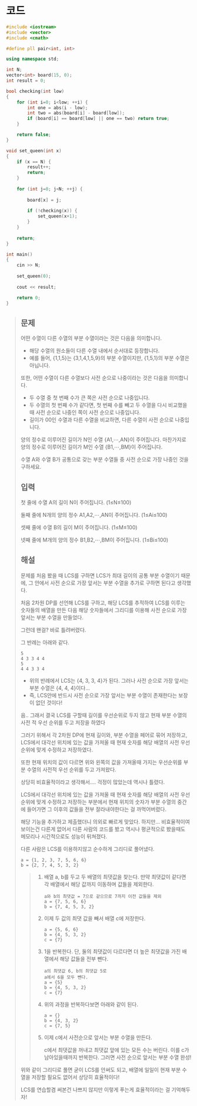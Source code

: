 # 코드

```c++
#include <iostream>
#include <vector>
#include <cmath>

#define pll pair<int, int>

using namespace std;

int N;
vector<int> board(15, 0);
int result = 0;

bool checking(int low)
{
    for (int i=0; i<low; ++i) {
        int one = abs(i - low);
        int two = abs(board[i] - board[low]);
        if (board[i] == board[low] || one == two) return true;
    }

    return false;
}

void set_queen(int x)
{
    if (x == N) {
        result++;
        return;
    }
    
    for (int j=0; j<N; ++j) {
        
        board[x] = j;
        
        if (!checking(x)) {
            set_queen(x+1);
        }
    }
    
    return;
}

int main()
{
    cin >> N;
    
    set_queen(0);
    
    cout << result;

    return 0;
}

```



> ## 문제
>
> 어떤 수열이 다른 수열의 부분 수열이라는 것은 다음을 의미합니다.
>
> - 해당 수열의 원소들이 다른 수열 내에서 순서대로 등장합니다.
> - 예를 들어, {1,1,5}는 {3,1,4,1,5,9}의 부분 수열이지만, {1,5,1}의 부분 수열은 아닙니다.
>
> 또한, 어떤 수열이 다른 수열보다 사전 순으로 나중이라는 것은 다음을 의미합니다.
>
> - 두 수열 중 첫 번째 수가 큰 쪽은 사전 순으로 나중입니다.
> - 두 수열의 첫 번째 수가 같다면, 첫 번째 수를 빼고 두 수열을 다시 비교했을 때 사전 순으로 나중인 쪽이 사전 순으로 나중입니다.
> - 길이가 0$0$인 수열과 다른 수열을 비교하면, 다른 수열이 사전 순으로 나중입니다.
>
> 양의 정수로 이루어진 길이가 N인 수열 {A1,⋯,AN}이 주어집니다. 마찬가지로 양의 정수로 이루어진 길이가 M인 수열 {B1,⋯,BM}이 주어집니다.
>
> 수열 A와 수열 B가 공통으로 갖는 부분 수열들 중 사전 순으로 가장 나중인 것을 구하세요.
>
> ## 입력
>
> 첫 줄에 수열 A의 길이 N이 주어집니다. (1≤N≤100)
>
> 둘째 줄에 N개의 양의 정수 A1,A2,⋯,AN이 주어집니다. (1≤Ai≤100)
>
> 셋째 줄에 수열 B의 길이 M이 주어집니다. (1≤M≤100)
>
> 넷째 줄에 M개의 양의 정수 B1,B2,⋯,BM이 주어집니다. (1≤Bi≤100)
>
> ## 해설
>
> 문제를 처음 봤을 때 LCS를 구하면 LCS가 최대 길이의 공통 부분 수열이기 때문에, 그 안에서 사전 순으로 가장 앞서는 부분 수열을 추가로 구하면 된다고 생각했다.
>
> 처음 2차원 DP를 선언해 LCS를 구하고, 해당 LCS를 추적하여 LCS를 이루는 숫자들의 배열을 만든 다음 해당 숫자들에서 그리디를 이용해 사전 순으로 가장 앞서는 부분 수열을 만들었다.
>
> 그런데 왠걸? 바로 틀려버렸다.
>
> 그 반례는 아래와 같다.
>
> ```
> 5
> 4 3 3 4 4
> 5
> 4 4 3 3 4
> ```
>
> - 위의 반례에서 LCS는 {4,  3, 3, 4}가 된다. 그러나 사전 순으로 가장 앞서는 부분 수열은 {4, 4, 4}이다...
> - 즉, LCS안에 반드시 사전 순으로 가장 앞서는 부분 수열이 존재한다는 보장이 없던 것이다!
>
> 음.. 그래서 결국 LCS를 구할때 길이를 우선순위로 두지 않고 현재 부분 수열의 사전 적 우선 순위를 두고 저장을 하였다
>
> 그러기 위해서 각 2차원 DP에 현재 길이와, 부분 수열을 페어로 묶어 저장하고, LCS에서 대각선 위치에 있는 값을 가져올 때 현재 숫자를 해당 배열의 사전 우선 순위에 맞게 수정하고 저장하였다.
>
> 또한 현재 위치의 값이 다르면 위와 왼쪽의 값을 가져올때 가지는 우선순위를 부분 수열의 사전적 우선 순위를 두고 가져왔다.
>
> 상당히 비효율적이라고 생각해서.... 걱정이 많았는데 역시나 틀렸다.
>
> LCS에서 대각선 위치에 있는 값을 가져올 때 현재 숫자를 해당 배열의 사전 우선 순위에 맞게 수정하고 저장하는 부분에서 현재 위치의 숫자가 부분 수열의 중간에 들어가면 그 이후의 값들을 전부 잘라내야한다는 걸 까먹어버렸다.
>
> 해당 기능을 추가하고 제출했더니 의외로 빠르게 맞았다. 하지만... 비효율적이여 보이는건 다른게 없어서 다른 사람의 코드를 봤고 역시나 평균적으로 봤을때도 메모리나 시간적으로도 성능이 뒤쳐졌다.
>
> 다른 사람은 LCS를 이용하지않고 순수하게 그리디로 풀어냈다.
>
> ```
> a = {1, 2, 3, 7, 5, 6, 6}
> b = {2, 7, 4, 5, 3, 2}
> ```
>
> 
>
> > 1. 배열 a, b를 두고 두 배열의 최댓값을 찾는다. 만약 최댓값이 같다면 각 배열에서 해당 값까지 이동하며 값들을 제외한다.
> >
> >    ```
> >    a와 b의 최댓값 = 7으로 같으므로 7까지 이전 값들을 제외
> >    a = {7, 5, 6, 6}
> >    b = {7, 4, 5, 3, 2}
> >    ```
> >
> > 2. 이제 두 값의 최댓 값을 빼서 배열 c에 저장한다.
> >
> >    ```
> >    a = {5, 6, 6}
> >    b = {4, 5, 3, 2}
> >    c = {7}
> >    ```
> >
> > 3. 1을 반복한다. 단, 둘의 최댓값이 다르다면 더 높은 최댓값을 가진 배열에서 해당 값들을 전부 뺀다.
> >
> >    ```
> >    a의 최댓값 6, b의 최댓값 5로
> >    a에서 6을 모두 뺀다.
> >    a = {5}
> >    b = {4, 5, 3, 2}
> >    c = {7}
> >    ```
> >
> > 4. 위의 과정을 반복하다보면 아래와 같이 된다.
> >
> >    ```
> >    a = {}
> >    b = {4, 3, 2}
> >    c = {7, 5}
> >    ```
> >
> > 5. 이제 c에서 사전순으로 앞서는 부분 수열을 만든다.
> >
> >    c에서 최댓값을 꺼내고 최댓값 앞에 있는 모든 수는 버린다. 이를 c가 남아있을때까지 반복한다. 그러면 사전 순으로 앞서는 부분 수열 완성!
>
> 위와 같이 그리디로 풀면 굳이 LCS를 안써도 되고, 배열에 일일이 현재 부분 수열을 저장할 필요도 없어서 상당히 효율적이다!
>
> LCS를 연습할겸 써본건 나쁘지 않지만 이렇게 푸는게 효율적이라는 걸 기억해두자!

